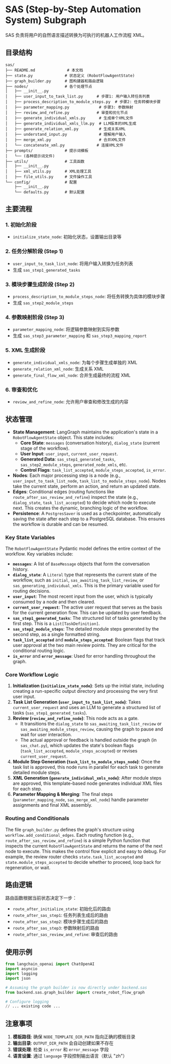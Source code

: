 # SAS (Step-by-Step Automation System) Subgraph

SAS 负责将用户的自然语言描述转换为可执行的机器人工作流程 XML。

## 目录结构

```
sas/
├── README.md              # 本文档
├── state.py              # 状态定义 (RobotFlowAgentState)
├── graph_builder.py      # 图构建器和路由逻辑
├── nodes/                # 各个处理节点
│   ├── __init__.py
│   ├── user_input_to_task_list.py      # 步骤1: 用户输入转任务列表
│   ├── process_description_to_module_steps.py  # 步骤2: 任务转模块步骤
│   ├── parameter_mapping.py             # 步骤3: 参数映射
│   ├── review_and_refine.py            # 审查和优化节点
│   ├── generate_individual_xmls.py      # 生成单个XML文件
│   ├── generate_individual_xmls_llm.py  # LLM版本的XML生成
│   ├── generate_relation_xml.py         # 生成关系XML
│   ├── understand_input.py              # 理解用户输入
│   ├── merge_xml.py                     # 合并XML文件
│   └── concatenate_xml.py              # 连接XML文件
├── prompts/              # 提示词模板
│   └── (各种提示词文件)
├── utils/                # 工具函数
│   ├── __init__.py
│   ├── xml_utils.py      # XML处理工具
│   ├── file_utils.py     # 文件操作工具
└── config/               # 配置
    ├── __init__.py
    └── defaults.py       # 默认配置

```

## 主要流程

### 1. 初始化阶段

- `initialize_state_node`: 初始化状态，设置输出目录等

### 2. 任务分解阶段 (Step 1)

- `user_input_to_task_list_node`: 将用户输入转换为任务列表
- 生成 `sas_step1_generated_tasks`

### 3. 模块步骤生成阶段 (Step 2)

- `process_description_to_module_steps_node`: 将任务转换为具体的模块步骤
- 生成 `sas_step2_module_steps`

### 4. 参数映射阶段 (Step 3)

- `parameter_mapping_node`: 将逻辑参数映射到实际参数
- 生成 `sas_step3_parameter_mapping` 和 `sas_step3_mapping_report`

### 5. XML 生成阶段

- `generate_individual_xmls_node`: 为每个步骤生成单独的 XML
- `generate_relation_xml_node`: 生成关系 XML
- `generate_final_flow_xml_node`: 合并生成最终的流程 XML

### 6. 审查和优化

- `review_and_refine_node`: 允许用户审查和修改生成的内容

## 状态管理

- **State Management**: LangGraph maintains the application's state in a `RobotFlowAgentState` object. This state includes:
  - **Core State**: `messages` (conversation history), `dialog_state` (current stage of the workflow).
  - **User Input**: `user_input`, `current_user_request`.
  - **Generated Data**: `sas_step1_generated_tasks`, `sas_step2_module_steps`, `generated_node_xmls`, etc.
  - **Control Flags**: `task_list_accepted`, `module_steps_accepted`, `is_error`.
- **Nodes**: Each major processing step is a node (e.g., `user_input_to_task_list_node`, `task_list_to_module_steps_node`). Nodes take the current state, perform an action, and return an updated state.
- **Edges**: Conditional edges (routing functions like `route_after_sas_review_and_refine`) inspect the state (e.g., `dialog_state`, `task_list_accepted`) to decide which node to execute next. This creates the dynamic, branching logic of the workflow.
- **Persistence**: A `PostgresSaver` is used as a checkpointer, automatically saving the state after each step to a PostgreSQL database. This ensures the workflow is durable and can be resumed.

### Key State Variables

The `RobotFlowAgentState` Pydantic model defines the entire context of the workflow. Key variables include:

- **`messages`**: A list of `BaseMessage` objects that form the conversation history.
- **`dialog_state`**: A `Literal` type that represents the current state of the workflow, such as `initial`, `sas_awaiting_task_list_review`, or `sas_generating_individual_xmls`. This is the primary variable used for routing decisions.
- **`user_input`**: The most recent input from the user, which is typically consumed by a node and then cleared.
- **`current_user_request`**: The active user request that serves as the basis for the current generation flow. This can be updated by user feedback.
- **`sas_step1_generated_tasks`**: The structured list of tasks generated by the first step. This is a `List[TaskDefinition]`.
- **`sas_step2_module_steps`**: The detailed module steps generated by the second step, as a single formatted string.
- **`task_list_accepted`** and **`module_steps_accepted`**: Boolean flags that track user approval at the two main review points. They are critical for the conditional routing logic.
- **`is_error`** and **`error_message`**: Used for error handling throughout the graph.

### Core Workflow Logic

1.  **Initialization (`initialize_state_node`)**: Sets up the initial state, including creating a run-specific output directory and processing the very first user input.
2.  **Task List Generation (`user_input_to_task_list_node`)**: Takes `current_user_request` and uses an LLM to generate a structured list of tasks (`sas_step1_generated_tasks`).
3.  **Review (`review_and_refine_node`)**: This node acts as a gate.
    - It transitions the `dialog_state` to `sas_awaiting_task_list_review` or `sas_awaiting_module_steps_review`, causing the graph to pause and wait for user interaction.
    - The actual approval or feedback is handled outside the graph (in `sas_chat.py`), which updates the state's boolean flags (`task_list_accepted`, `module_steps_accepted`) or revises `current_user_request`.
4.  **Module Step Generation (`task_list_to_module_steps_node`)**: Once the task list is approved, this node runs in parallel for each task to generate detailed module steps.
5.  **XML Generation (`generate_individual_xmls_node`)**: After module steps are approved, this template-based node generates individual XML files for each step.
6.  **Parameter Mapping & Merging**: The final steps (`parameter_mapping_node`, `sas_merge_xml_node`) handle parameter assignments and final XML assembly.

### Routing and Conditionals

The file `graph_builder.py` defines the graph's structure using `workflow.add_conditional_edges`. Each routing function (e.g., `route_after_sas_review_and_refine`) is a simple Python function that inspects the current `RobotFlowAgentState` and returns the name of the next node to execute. This makes the control flow explicit and easy to debug. For example, the review router checks `state.task_list_accepted` and `state.module_steps_accepted` to decide whether to proceed, loop back for regeneration, or wait.

## 路由逻辑

路由函数根据当前状态决定下一步：

- `route_after_initialize_state`: 初始化后的路由
- `route_after_sas_step1`: 任务列表生成后的路由
- `route_after_sas_step2`: 模块步骤生成后的路由
- `route_after_sas_step3`: 参数映射后的路由
- `route_after_sas_review_and_refine`: 审查后的路由

## 使用示例

```python
from langchain_openai import ChatOpenAI
import asyncio
import logging
import json

# Assuming the graph builder is now directly under backend.sas
from backend.sas.graph_builder import create_robot_flow_graph

# Configure logging
// ... existing code ...
```

## 注意事项

1. **模板路径**: 确保 `NODE_TEMPLATE_DIR_PATH` 指向正确的模板目录
2. **输出目录**: `OUTPUT_DIR_PATH` 会自动创建如果不存在
3. **错误处理**: 检查 `is_error` 和 `error_message` 字段
4. **语言设置**: 通过 `language` 字段控制输出语言（默认 "zh"）
